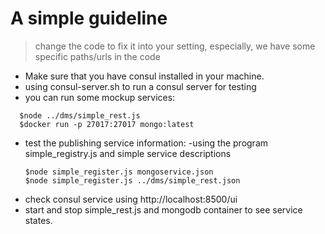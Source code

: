 # A simple guideline

> change the code to fix it into your setting, especially, we have some specific paths/urls in the code

* Make sure that you have consul installed in your machine.
* using consul-server.sh to run a consul server for testing
* you can run some mockup services:
```
  $node ../dms/simple_rest.js
  $docker run -p 27017:27017 mongo:latest
```
* test the publishing service information:
  -using the program simple_registry.js and simple service descriptions
  ```
  $node simple_register.js mongoservice.json
  $node simple_register.js ../dms/simple_rest.json
  ```
* check consul service using http://localhost:8500/ui
* start and stop simple_rest.js and mongodb container to see service states.
